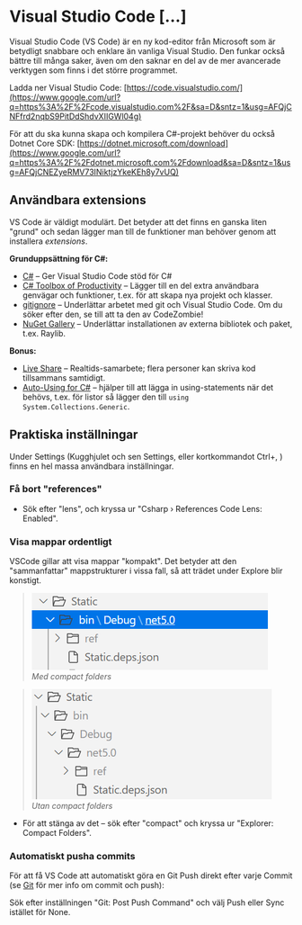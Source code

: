 # Visual Studio Code \[…\]

Visual Studio Code \(VS Code\) är en ny kod-editor från Microsoft som är betydligt snabbare och enklare än vanliga Visual Studio. Den funkar också bättre till många saker, även om den saknar en del av de mer avancerade verktygen som finns i det större programmet.

Ladda ner Visual Studio Code: [https://code.visualstudio.com/](https://www.google.com/url?q=https%3A%2F%2Fcode.visualstudio.com%2F&sa=D&sntz=1&usg=AFQjCNFfrd2nqbS9PitDdShdvXIIGWl04g)

För att du ska kunna skapa och kompilera C\#-projekt behöver du också Dotnet Core SDK: [https://dotnet.microsoft.com/download](https://www.google.com/url?q=https%3A%2F%2Fdotnet.microsoft.com%2Fdownload&sa=D&sntz=1&usg=AFQjCNEZyeRMV73INiktjzYkeKEh8y7vUQ)

## Användbara extensions

VS Code är väldigt modulärt. Det betyder att det finns en ganska liten "grund" och sedan lägger man till de funktioner man behöver genom att installera _extensions_.

**Grunduppsättning för C\#:**

* [C\#](https://www.google.com/url?q=https%3A%2F%2Fmarketplace.visualstudio.com%2Fitems%3FitemName%3Dms-vscode.csharp&sa=D&sntz=1&usg=AFQjCNGOzgSFj14Pbd9ut66JAvh0loJsEw) – Ger Visual Studio Code stöd för C\#
* [C\# Toolbox of Productivity](https://marketplace.visualstudio.com/items?itemName=RichardZampieriprog.csharp-snippet-productivity) – Lägger till en del extra användbara genvägar och funktioner, t.ex. för att skapa nya projekt och klasser.
* [gitignore](https://www.google.com/url?q=https%3A%2F%2Fmarketplace.visualstudio.com%2Fitems%3FitemName%3Dcodezombiech.gitignore&sa=D&sntz=1&usg=AFQjCNHu8aUEHuuoWIdAZQcCdvDqnSWhSQ) – Underlättar arbetet med git och Visual Studio Code. Om du söker efter den, se till att ta den av CodeZombie!
* [NuGet Gallery](https://www.google.com/url?q=https%3A%2F%2Fmarketplace.visualstudio.com%2Fitems%3FitemName%3Dpatcx.vscode-nuget-gallery&sa=D&sntz=1&usg=AFQjCNGESnjNCe20EX_KwyQS6_sTUBYv5A) – Underlättar installationen av externa bibliotek och paket, t.ex. Raylib.

**Bonus:**

* [Live Share](https://marketplace.visualstudio.com/items?itemName=MS-vsliveshare.vsliveshare) – Realtids-samarbete; flera personer kan skriva kod tillsammans samtidigt.
* [Auto-Using for C\#](https://marketplace.visualstudio.com/items?itemName=Fudge.auto-using) – hjälper till att lägga in using-statements när det behövs, t.ex. för listor så lägger den till `using System.Collections.Generic`.

## Praktiska inställningar

Under Settings \(Kugghjulet och sen Settings, eller kortkommandot Ctrl+, \) finns en hel massa användbara inställningar.

### Få bort "references"

* Sök efter "lens", och kryssa ur "Csharp › References Code Lens: Enabled".

### Visa mappar ordentligt

VSCode gillar att visa mappar "kompakt". Det betyder att den "sammanfattar" mappstrukturer i vissa fall, så att trädet under Explore blir konstigt.

> ![](../../.gitbook/assets/image%20%2827%29.png)   
> _Med compact folders_

> ![](../../.gitbook/assets/image%20%2826%29.png)   
> _Utan compact folders_

* För att stänga av det – sök efter "compact" och kryssa ur "Explorer: Compact Folders".

### Automatiskt pusha commits

För att få VS Code att automatiskt göra en Git Push direkt efter varje Commit \(se [Git](../git-and-github/) för mer info om commit och push\):

Sök efter inställningen "Git: Post Push Command" och välj Push eller Sync istället för None.

